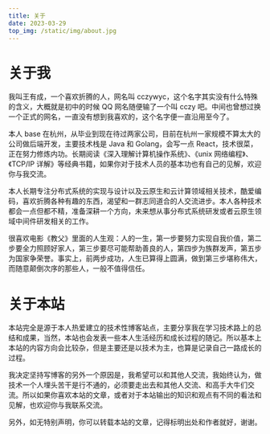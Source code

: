 ```yaml
---
title: 关于
date: 2023-03-29
top_img: /static/img/about.jpg
---
```


# 关于我

我叫王有成，一个喜欢折腾的人，网名叫 cczywyc，这个名字其实没有什么特殊的含义，大概就是初中的时候 QQ 网名随便输了一个叫 cczy 吧。中间也曾想过换一个正式的网名，一直没有想到我喜欢的，这个名字便一直沿用至今了。

本人 base 在杭州，从毕业到现在待过两家公司，目前在杭州一家规模不算太大的公司做后端开发，主要技术栈是 Java 和 Golang，会写一点 React，技术很菜，正在努力修炼内功。长期阅读《深入理解计算机操作系统》、《unix 网络编程》、《TCP/IP 详解》等经典书籍，如果你对于技术人员的基本功也有自己的见解，欢迎你与我交流。

本人长期专注分布式系统的实现与设计以及云原生和云计算领域相关技术，酷爱编码，喜欢折腾各种有趣的东西，渴望和一群志同道合的人交流进步。本人各种技术都会一点但都不精，准备深耕一个方向，未来想从事分布式系统研发或者云原生领域中间件研发相关的工作。

很喜欢电影《教父》里面的人生观：人的一生，第一步要努力实现自我价值，第二步要全力照顾好家人，第三步要尽可能帮助善良的人，第四步为族群发声，第五步为国家争荣誉。事实上，前两步成功，人生已算得上圆满，做到第三步堪称伟大，而随意颠倒次序的那些人，一般不值得信任。

# 关于本站

本站完全是源于本人热爱建立的技术性博客站点，主要分享我在学习技术路上的总结和成果，当然，本站也会发表一些本人生活经历和成长过程的随记。所以基本上本站的内容方向会比较杂，但是主要还是以技术为主，也算是记录自己一路成长的过程。

我决定坚持写博客的另外一个原因是，我希望可以和其他人交流，我始终认为，做技术一个人埋头苦干是行不通的，必须要走出去和其他人交流、和高手大牛们交流。所以如果你喜欢本站的文章，或者对于本站输出的知识和观点有不同的看法和见解，也欢迎你与我联系交流。

另外，如无特别声明，你可以转载本站的文章，记得标明出处和作者就好，谢谢。
